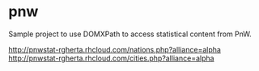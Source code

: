 # pnw
Sample project to use DOMXPath to access statistical content from PnW.

http://pnwstat-rgherta.rhcloud.com/nations.php?alliance=alpha
http://pnwstat-rgherta.rhcloud.com/cities.php?alliance=alpha
